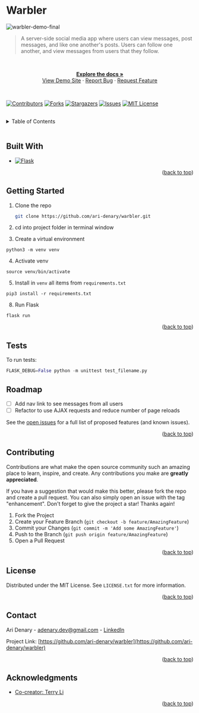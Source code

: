 # Warbler

![warbler-demo-final](https://github.com/ari-denary/warbler/assets/77554154/953316c2-c490-4993-b569-212e583d3dbb)

> A server-side social media app where users can view messages, post messages, and  like one another's posts. Users can follow one another, and view messages from users that they follow.

<br />
<!-- PROJECT LOG -->
<div align="center">
  <p align="center">
    <a href="https://github.com/ari-denary/warbler"><strong>Explore the docs »</strong></a>
    <br />
    <a href="https://warbler.adenary.dev/">View Demo Site</a>
    ·
    <a href="https://github.com/ari-denary/warbler/issues">Report Bug</a>
    ·
    <a href="https://github.com/ari-denary/warbler/issues">Request Feature</a>
  </p>
</div>

<br />

[![Contributors][contributors-shield]][contributors-url]
[![Forks][forks-shield]][forks-url]
[![Stargazers][stars-shield]][stars-url]
[![Issues][issues-shield]][issues-url]
[![MIT License][license-shield]][license-url]


<br />
<!-- TABLE OF CONTENTS -->
<details>
  <summary>Table of Contents</summary>
  <ol>
    <li><a href="#built-with">Built With</a></li>
    <li><a href="#getting-started">Getting Started</a></li>
    <li><a href="#usage">Usage</a></li>
    <li><a href="#roadmap">Roadmap</a></li>
    <li><a href="#contributing">Contributing</a></li>
    <li><a href="#license">License</a></li>
    <li><a href="#contact">Contact</a></li>
    <li><a href="#acknowledgments">Acknowledgments</a></li>
  </ol>
</details>

<br />

## Built With

* [![Flask][Flask.com]][Flask-url]

<p align="right">(<a href="#Warbler">back to top</a>)</p>


<!-- GETTING STARTED -->
## Getting Started

1. Clone the repo
   ```sh
   git clone https://github.com/ari-denary/warbler.git
   ```

2. cd into project folder in terminal window

3. Create a virtual environment
```shell
python3 -m venv venv
```

4. Activate venv
```shell
source venv/bin/activate
```

5. Install in `venv` all items from `requirements.txt`
```shell
pip3 install -r requirements.txt
```

8. Run Flask
```shell
flask run
```

<p align="right">(<a href="#Warbler">back to top</a>)</p>

## Tests

To run tests:

```python
FLASK_DEBUG=False python -m unittest test_filename.py
```

<!-- ROADMAP -->
## Roadmap

- [ ] Add nav link to see messages from all users
- [ ] Refactor to use AJAX requests and reduce number of page reloads

See the [open issues](https://github.com/ari-denary/warbler/issues) for a full list of proposed features (and known issues).

<p align="right">(<a href="#Warbler">back to top</a>)</p>



<!-- CONTRIBUTING -->
## Contributing

Contributions are what make the open source community such an amazing place to learn, inspire, and create. Any contributions you make are **greatly appreciated**.

If you have a suggestion that would make this better, please fork the repo and create a pull request. You can also simply open an issue with the tag "enhancement".
Don't forget to give the project a star! Thanks again!

1. Fork the Project
2. Create your Feature Branch (`git checkout -b feature/AmazingFeature`)
3. Commit your Changes (`git commit -m 'Add some AmazingFeature'`)
4. Push to the Branch (`git push origin feature/AmazingFeature`)
5. Open a Pull Request

<p align="right">(<a href="#Warbler">back to top</a>)</p>



<!-- LICENSE -->
## License

Distributed under the MIT License. See `LICENSE.txt` for more information.

<p align="right">(<a href="#Warbler">back to top</a>)</p>



<!-- CONTACT -->
## Contact

Ari Denary - [adenary.dev@gmail.com](mailto:adenary.dev@gmail.com) - [LinkedIn][linkedin-url]


Project Link: [https://github.com/ari-denary/warbler](https://github.com/ari-denary/warbler)

<p align="right">(<a href="#Warbler">back to top</a>)</p>



<!-- ACKNOWLEDGMENTS -->
## Acknowledgments

* [Co-creator: Terry Li](https://github.com/terrysli)

<p align="right">(<a href="#Warbler">back to top</a>)</p>



<!-- MARKDOWN LINKS & IMAGES -->
<!-- https://www.markdownguide.org/basic-syntax/#reference-style-links -->
[contributors-shield]: https://img.shields.io/github/contributors/ari-denary/warbler.svg?style=for-the-badge
[contributors-url]: https://github.com/ari-denary/warbler/graphs/contributors
[forks-shield]: https://img.shields.io/github/forks/ari-denary/warbler.svg?style=for-the-badge
[forks-url]: https://github.com/ari-denary/warbler/network/members
[stars-shield]: https://img.shields.io/github/stars/ari-denary/warbler.svg?style=for-the-badge
[stars-url]: https://github.com/ari-denary/warbler/stargazers
[issues-shield]: https://img.shields.io/github/issues/ari-denary/warbler.svg?style=for-the-badge
[issues-url]: https://github.com/ari-denary/warbler/issues
[license-shield]: https://img.shields.io/badge/License-MIT-41acc0?style=for-the-badge&logo=MIT&logoColor=white
[license-url]: https://github.com/ari-denary/warbler/LICENSE.txt
[linkedin-shield]: https://img.shields.io/badge/-LinkedIn-black.svg?style=for-the-badge&logo=linkedin&colorB=555
[linkedin-url]: https://linkedin.com/in/ari-denary/
<!-- [product-screenshot]: images/screenshot.png -->
[Flask.com]: https://shields.io/badge/Flask-41acc0?style=for-the-badge&logo=flask&logoColor=white
[Flask-url]: https://flask.palletsprojects.com/
